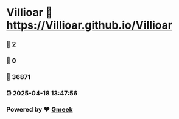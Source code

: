 # Villioar :link: https://Villioar.github.io/Villioar 
### :page_facing_up: [2](https://Villioar.github.io/Villioar/tag.html) 
### :speech_balloon: 0 
### :hibiscus: 36871 
### :alarm_clock: 2025-04-18 13:47:56 
### Powered by :heart: [Gmeek](https://github.com/Meekdai/Gmeek)
